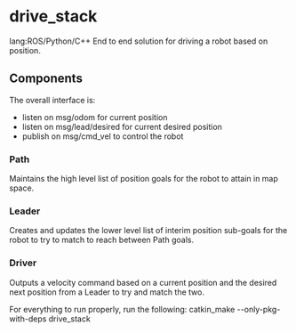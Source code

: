 # drive_stack
lang:ROS/Python/C++ End to end solution for driving a robot based on position.

## Components

The overall interface is:

- listen on msg/odom for current position
- listen on msg/lead/desired for current desired position
- publish on msg/cmd_vel to control the robot

### Path

Maintains the high level list of position goals for the robot to attain in map space. 

### Leader

Creates and updates the lower level list of interim position sub-goals for the robot to try to match to reach between Path goals.

### Driver

Outputs a velocity command based on a current position and the desired next position from a Leader to try and match the two.

For everything to run properly, run the following:
catkin_make --only-pkg-with-deps drive_stack